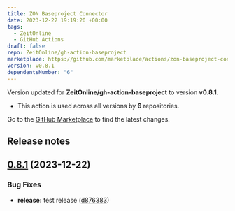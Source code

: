 ```yaml
---
title: ZON Baseproject Connector
date: 2023-12-22 19:19:20 +00:00
tags:
  - ZeitOnline
  - GitHub Actions
draft: false
repo: ZeitOnline/gh-action-baseproject
marketplace: https://github.com/marketplace/actions/zon-baseproject-connector
version: v0.8.1
dependentsNumber: "6"
---
```



Version updated for **ZeitOnline/gh-action-baseproject** to version **v0.8.1**.
- This action is used across all versions by **6** repositories.

Go to the [GitHub Marketplace](https://github.com/marketplace/actions/zon-baseproject-connector) to find the latest changes.

## Release notes

## [0.8.1](https://github.com/ZeitOnline/gh-action-baseproject/compare/v0.8.0...v0.8.1) (2023-12-22)


### Bug Fixes

* **release:** test release ([d876383](https://github.com/ZeitOnline/gh-action-baseproject/commit/d8763833630234842199703cfa539728593349af))
